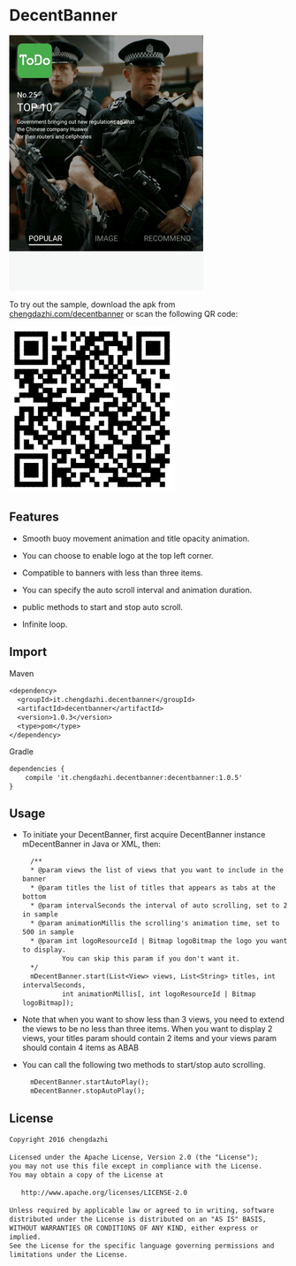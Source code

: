 # DecentBanner

![sample](./images/decent_sample.gif)

To try out the sample, download the apk from [chengdazhi.com/decentbanner](chengdazhi.com/decentbanner) or scan the following QR code:

![qrcode](./images/decent_qr.png)

## Features

* Smooth buoy movement animation and title opacity animation.

* You can choose to enable logo at the top left corner.

* Compatible to banners with less than three items.

* You can specify the auto scroll interval and animation duration.

* public methods to start and stop auto scroll.

* Infinite loop.

## Import

Maven

    <dependency>
      <groupId>it.chengdazhi.decentbanner</groupId>
      <artifactId>decentbanner</artifactId>
      <version>1.0.3</version>
      <type>pom</type>
    </dependency>

Gradle

    dependencies {
        compile 'it.chengdazhi.decentbanner:decentbanner:1.0.5'
    }

## Usage

* To initiate your DecentBanner, first acquire DecentBanner instance mDecentBanner in Java or XML, then:

        /**
        * @param views the list of views that you want to include in the banner
        * @param titles the list of titles that appears as tabs at the bottom
        * @param intervalSeconds the interval of auto scrolling, set to 2 in sample
        * @param animationMillis the scrolling's animation time, set to 500 in sample
        * @param int logoResourceId | Bitmap logoBitmap the logo you want to display.
                You can skip this param if you don't want it.
        */
        mDecentBanner.start(List<View> views, List<String> titles, int intervalSeconds,
                int animationMillis[, int logoResourceId | Bitmap logoBitmap]);

* Note that when you want to show less than 3 views, you need to extend the views to be no less than three items. When you want to display 2 views, your titles param should contain 2 items and your views param should contain 4 items as ABAB

* You can call the following two methods to start/stop auto scrolling.

        mDecentBanner.startAutoPlay();
        mDecentBanner.stopAutoPlay();

## License

    Copyright 2016 chengdazhi

    Licensed under the Apache License, Version 2.0 (the "License");
    you may not use this file except in compliance with the License.
    You may obtain a copy of the License at

       http://www.apache.org/licenses/LICENSE-2.0

    Unless required by applicable law or agreed to in writing, software
    distributed under the License is distributed on an "AS IS" BASIS,
    WITHOUT WARRANTIES OR CONDITIONS OF ANY KIND, either express or implied.
    See the License for the specific language governing permissions and
    limitations under the License.
